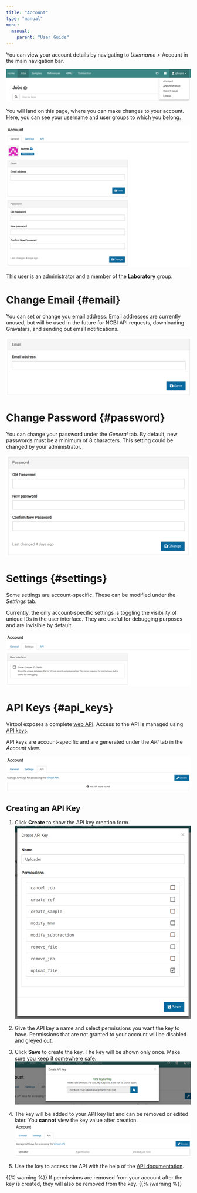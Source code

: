 ```yaml
---
title: "Account"
type: "manual"
menu:
  manual:
    parent: "User Guide"
---
```


You can view your account details by navigating to _Username_ > Account in the main navigation bar.

![Account Dropdown](nav.png)

You will land on this page, where you can make changes to your account. Here, you can see your username and user groups to which you belong.

![Account General](general.png)

This user is an administrator and a member of the **Laboratory** group.

# Change Email {#email}

You can set or change you email address. Email addresses are currently unused, but will be used in the future for NCBI API requests, downloading Gravatars, and sending out email notifications.

![Email](email.png)

# Change Password {#password}

You can change your password under the _General_ tab. By default, new passwords must be a minimum of 8 characters. This setting could be changed by your administrator.

![Change Password](password.png)

# Settings {#settings}

Some settings are account-specific. These can be modified under the _Settings_ tab.

Currently, the only account-specific settings is toggling the visibility of unique IDs in the user interface. They are useful for debugging purposes and are invisible by default.

![Settings](settings.png)

# API Keys {#api_keys}

Virtool exposes a complete [web API](/web-api.html). Access to the API is managed using [API keys](/web-api/authorization.html).

API keys are account-specific and are generated under the _API_ tab in the _Account_ view.

!["API Key List](empty.png)

## Creating an API Key

1. Click **Create** to show the API key creation form.
   !["Create API Key"](filled.png)

2. Give the API key a name and select permissions you want the key to have. Permissions that are not granted to your account will be disabled and greyed out.

3. Click **Save** to create the key. The key will be shown only once. Make sure you keep it somewhere safe.
   ![Newly Created API Key](new.png)

4. The key will be added to your API key list and can be removed or edited later. You **cannot** view the key value after creation.
   ![New Key in List](list.png)

5. Use the key to access the API with the help of the [API documentation](/web-api/authorization.html).

{{% warning %}}
If permissions are removed from your account after the key is created, they will also be removed from the key.
{{% /warning %}}
